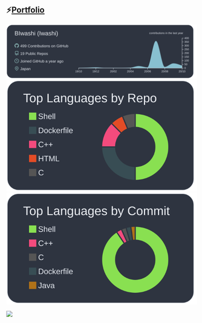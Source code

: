 ## ⚡[Portfolio](https://biwashi.github.io/Portfolio/)
<div align="center">
<img src = "https://raw.githubusercontent.com/BIwashi/BIwashi/master/profile-summary-card-output/nord_dark/0-profile-details.svg">
            <img src = "https://raw.githubusercontent.com/BIwashi/BIwashi/master/profile-summary-card-output/nord_dark/1-repos-per-language.svg">
            <img src = "https://raw.githubusercontent.com/BIwashi/BIwashi/master/profile-summary-card-output/nord_dark/2-most-commit-language.svg">
            </div>
            
![](https://komarev.com/ghpvc/?username=BIwashi&color=green)


<!--
**BIwashi/BIwashi** is a ✨ _special_ ✨ repository because its `README.md` (this file) appears on your GitHub profile.

Here are some ideas to get you started:

- 🔭 I’m currently working on ...
- 🌱 I’m currently learning ...
- 👯 I’m looking to collaborate on ...
- 🤔 I’m looking for help with ...
- 💬 Ask me about ...
- 📫 How to reach me: ...
- 😄 Pronouns: ...
- ⚡ Fun fact: ...
-->
